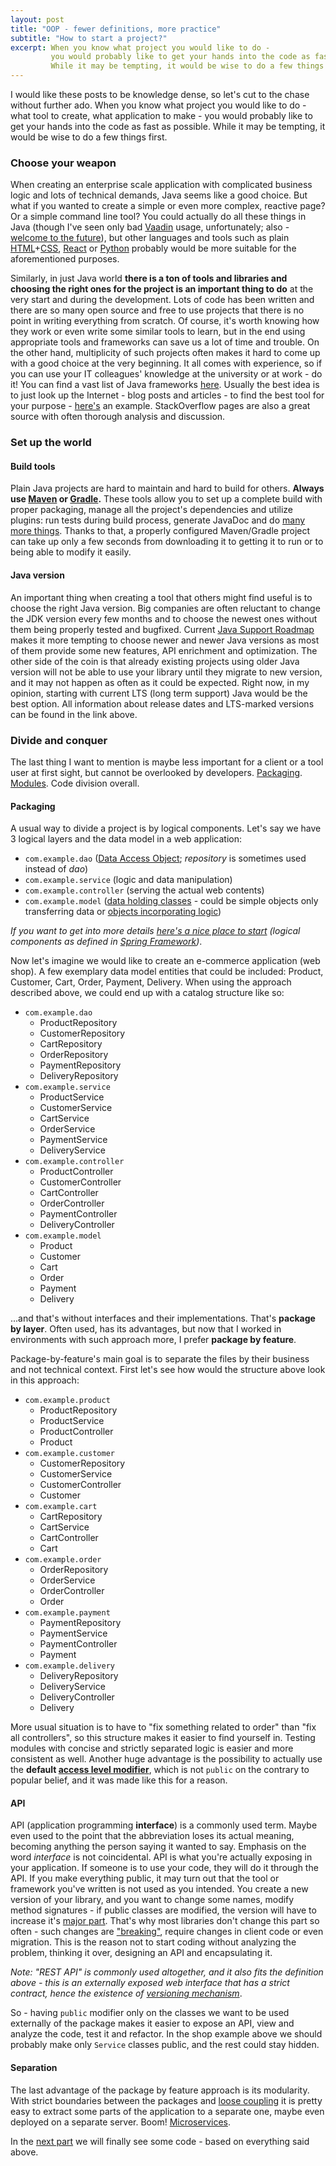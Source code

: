 ```yaml
---
layout: post
title: "OOP - fewer definitions, more practice"
subtitle: "How to start a project?"
excerpt: When you know what project you would like to do -
         you would probably like to get your hands into the code as fast as possible.
         While it may be tempting, it would be wise to do a few things first.
---
```

I would like these posts to be knowledge dense, so let's cut to the chase without further ado.
When you know what project you would like to do - what tool to create, what application to make -
you would probably like to get your hands into the code as fast as possible. While it may be tempting,
it would be wise to do a few things first.

### Choose your weapon
When creating an enterprise scale application with complicated business logic and lots of technical demands,
Java seems like a good choice. But what if you wanted to create a simple or even more complex,
reactive page? Or a simple command line tool? You could actually do all these things in Java
(though I've seen only bad [Vaadin](https://vaadin.com/) usage, unfortunately; also -
[welcome to the future](https://trends.google.pl/trends/explore?date=all&q=vaadin,gwt,react,angular)),
but other languages and tools such as plain
[HTML](https://developer.mozilla.org/pl/docs/Web/HTML)+[CSS](https://developer.mozilla.org/pl/docs/Web/HTML),
[React](https://reactjs.org/) or [Python](https://www.python.org/) probably would be
more suitable for the aforementioned purposes.

Similarly, in just Java world **there is a ton of tools and libraries and choosing the right ones
for the project is an important thing to do** at the very start and during the development.
Lots of code has been written and there are so many open source and free to use projects
that there is no point in writing everything from scratch. Of course, it's worth knowing how they work
or even write some similar tools to learn, but in the end using appropriate tools and frameworks
can save us a lot of time and trouble. On the other hand, multiplicity of such projects often makes it
hard to come up with a good choice at the very beginning. It all comes with experience,
so if you can use your IT colleagues' knowledge at the university or at work - do it!
You can find a vast list of Java frameworks [here](https://github.com/akullpp/awesome-java).
Usually the best idea is to just look up the Internet - blog posts and articles - to find the best tool
for your purpose - [here's](https://hackr.io/blog/java-frameworks) an example.
StackOverflow pages are also a great source with often thorough analysis and discussion.

### Set up the world
#### Build tools
Plain Java projects are hard to maintain and hard to build for others.
**Always use [Maven](https://maven.apache.org/) or [Gradle](https://gradle.org/).**
These tools allow you to set up a complete build with proper packaging,
manage all the project's dependencies and utilize plugins: run tests during build process,
generate JavaDoc and do [many more things](https://maven.apache.org/plugins/).
Thanks to that, a properly configured Maven/Gradle project can take up only a few seconds
from downloading it to getting it to run or to being able to modify it easily.

#### Java version
An important thing when creating a tool that others might find useful is to choose the right Java version.
Big companies are often reluctant to change the JDK version every few months and to choose
the newest ones without them being properly tested and bugfixed. Current
[Java Support Roadmap](https://www.oracle.com/technetwork/java/java-se-support-roadmap.html) 
makes it more tempting to choose newer and newer Java versions as most of them provide some new features,
API enrichment and optimization. The other side of the coin is that already existing projects using
older Java version will not be able to use your library until they migrate to new version,
and it may not happen as often as it could be expected. Right now, in my opinion, starting with current
LTS (long term support) Java would be the best option. All information about release dates and LTS-marked
versions can be found in the link above.

### Divide and conquer
The last thing I want to mention is maybe less important for a client or a tool user at first sight,
but cannot be overlooked by developers.
[Packaging](https://www.baeldung.com/java-packages).
[Modules](https://www.baeldung.com/java-9-modularity).
Code division overall.

#### Packaging
A usual way to divide a project is by logical components. Let's say we have 3 logical layers and 
the data model in a web application:

- `com.example.dao` ([Data Access Object](https://www.baeldung.com/java-dao-pattern);
*repository* is sometimes used instead of *dao*)
- `com.example.service` (logic and data manipulation)
- `com.example.controller` (serving the actual web contents)
- `com.example.model` ([data holding classes](https://martinfowler.com/bliki/LocalDTO.html) -
could be simple objects only transferring data or [objects incorporating logic](https://martinfowler.com/eaaCatalog/domainModel.html))

*If you want to get into more details
[here's a nice place to start](https://stackoverflow.com/a/38549461/3305737)
(logical components as defined in [Spring Framework](https://spring.io/))*.

Now let's imagine we would like to create an e-commerce application (web shop). A few exemplary
data model entities that could be included: Product, Customer, Cart, Order, Payment, Delivery.
When using the approach described above, we could end up with a catalog structure like so:

- `com.example.dao`
    - ProductRepository
    - CustomerRepository
    - CartRepository
    - OrderRepository
    - PaymentRepository
    - DeliveryRepository
- `com.example.service`
    - ProductService
    - CustomerService
    - CartService
    - OrderService
    - PaymentService
    - DeliveryService
- `com.example.controller`
    - ProductController
    - CustomerController
    - CartController
    - OrderController
    - PaymentController
    - DeliveryController
- `com.example.model`
    - Product
    - Customer
    - Cart
    - Order
    - Payment
    - Delivery
    
...and that's without interfaces and their implementations. That's **package by layer**. Often used, has its advantages, but now that I worked in
environments with such approach more, I prefer **package by feature**.

Package-by-feature's main goal is to separate the files by their business and not technical context.
First let's see how would the structure above look in this approach:

- `com.example.product`
    - ProductRepository
    - ProductService
    - ProductController
    - Product
- `com.example.customer`
    - CustomerRepository
    - CustomerService
    - CustomerController
    - Customer
- `com.example.cart`
    - CartRepository
    - CartService
    - CartController
    - Cart
- `com.example.order`
    - OrderRepository
    - OrderService
    - OrderController
    - Order
- `com.example.payment`
    - PaymentRepository
    - PaymentService
    - PaymentController
    - Payment
- `com.example.delivery`
    - DeliveryRepository
    - DeliveryService
    - DeliveryController
    - Delivery

More usual situation is to have to "fix something related to order" than "fix all controllers",
so this structure makes it easier to find yourself in. Testing modules with concise
and strictly separated logic is easier and more consistent as well.
Another huge advantage is the possibility to actually use the **default
[access level modifier](https://docs.oracle.com/javase/tutorial/java/javaOO/accesscontrol.html)**,
which is not `public` on the contrary to popular belief, and it was made like this for a reason.

#### API
API (application programming **interface**) is a commonly used term. Maybe even used to the point that
the abbreviation loses its actual meaning, becoming anything the person saying it wanted to say.
Emphasis on the word *interface* is not coincidental. API is what you're actually exposing in your
application. If someone is to use your code, they will do it through the API. If you make everything
public, it may turn out that the tool or framework you've written is not used as you intended.
You create a new version of your library, and you want to change some names, modify method signatures -
if public classes are modified, the version will have to increase it's [major part](https://semver.org/).
That's why most libraries don't change this part so often -
such changes are ["breaking"](https://en.wiktionary.org/wiki/breaking_change), require changes in
client code or even migration. This is the reason not to start coding without analyzing the problem,
thinking it over, designing an API and encapsulating it.

*Note: "REST API" is commonly used altogether, and it also fits the definition above -
 this is an externally exposed web interface that has a strict contract,
 hence the existence of [versioning mechanism](https://restfulapi.net/versioning/)*.
 
So - having `public` modifier only on the classes we want to be used externally of the package
makes it easier to expose an API, view and analyze the code, test it and refactor. In the shop example
above we should probably make only `Service` classes public, and the rest could stay hidden.

#### Separation
The last advantage of the package by feature approach is its modularity. With strict boundaries
between the packages and [loose coupling](https://stackoverflow.com/questions/226977/what-is-loose-coupling-please-provide-examples)
it is pretty easy to extract some parts of the application to a separate one, maybe even deployed on
a separate server. Boom! [Microservices](https://microservices.io/).

In the [next part](2019-12-26-OOP-getting-practical.md) we will finally see some code -
based on everything said above.